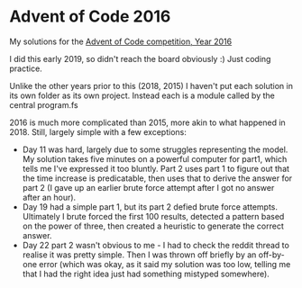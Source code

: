 ﻿# Advent of Code 2016

My solutions for the [Advent of Code competition, Year 2016](https://adventofcode.com/2016)

I did this early 2019, so didn't reach the board obviously :) Just coding practice.

Unlike the other years prior to this (2018, 2015) I haven't put each solution in its own folder as its own project. Instead each is a module called by the central program.fs

2016 is much more complicated than 2015, more akin to what happened in 2018. Still, largely simple with a few exceptions:
  
- Day 11 was hard, largely due to some struggles representing the model. My solution takes five minutes on a powerful computer for part1, which tells me I've expressed it too bluntly. Part 2 uses part 1 to figure out that the time increase is predicatable, then uses that to derive the answer for part 2 (I gave up an earlier brute force attempt after I got no answer after an hour).
- Day 19 had a simple part 1, but its part 2 defied brute force attempts. Ultimately I brute forced the first 100 results, detected a pattern based on the power of three, then created a heuristic to generate the correct answer.
- Day 22 part 2 wasn't obvious to me - I had to check the reddit thread to realise it was pretty simple. Then I was thrown off briefly by an off-by-one error (which was okay, as it said my solution was too low, telling me that I had the right idea just had something mistyped somewhere).
